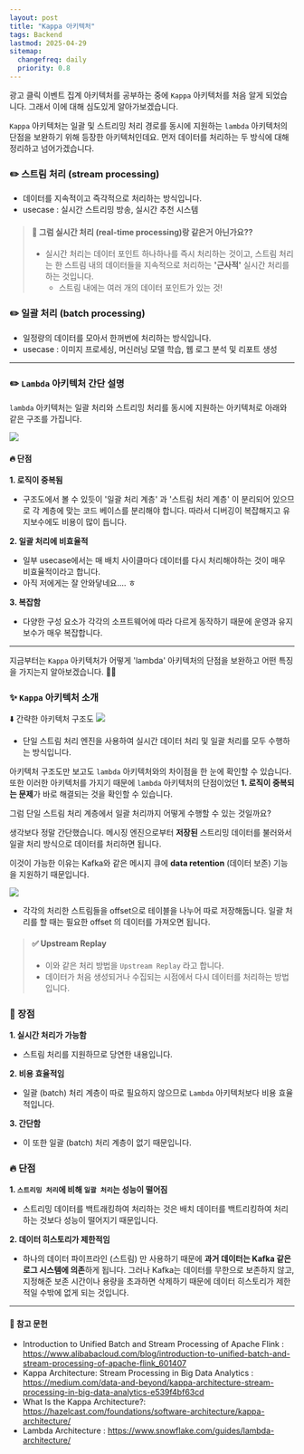 ```yaml
---
layout: post
title: "Kappa 아키텍처"
tags: Backend
lastmod: 2025-04-29
sitemap:
  changefreq: daily
  priority: 0.8
---
```


광고 클릭 이벤트 집계 아키텍처를 공부하는 중에 `Kappa` 아키텍처를 처음 알게 되었습니다. 그래서 이에 대해 심도있게 알아가보겠습니다.

`Kappa` 아키텍처는 일괄 및 스트리밍 처리 경로를 동시에 지원하는 `lambda` 아키텍처의 단점을 보완하기 위해 등장한 아키텍처인데요. 먼저 데이터를 처리하는 두 방식에 대해 정리하고 넘어가겠습니다.

### ✏️ 스트림 처리 (stream processing)

- 데이터를 지속적이고 즉각적으로 처리하는 방식입니다.
- usecase : 실시간 스트리밍 방송, 실시간 추천 시스템

> #### 🙋 그럼 실시간 처리 (real-time processing)랑 같은거 아닌가요??
>
> - 실시간 처리는 데이터 포인트 하나하나를 즉시 처리하는 것이고, 스트림 처리는 한 스트림 내의 데이터들을 지속적으로 처리하는 **'근사적'** 실시간 처리를 하는 것입니다.
>   - 스트림 내에는 여러 개의 데이터 포인트가 있는 것!

### ✏️ 일괄 처리 (batch processing)

- 일정량의 데이터를 모아서 한꺼번에 처리하는 방식입니다.
- usecase : 이미지 프로세싱, 머신러닝 모델 학습, 웹 로그 분석 및 리포트 생성

---

### ✏️ `Lambda` 아키텍처 간단 설명

`lambda` 아키텍처는 일괄 처리와 스트리밍 처리를 동시에 지원하는 아키텍처로 아래와 같은 구조를 가집니다.

![](https://velog.velcdn.com/images/adorableco/post/a0aaf367-7239-42dd-afe9-b0d2fd215cc2/image.png)

#### 🔥 단점

**1. 로직이 중복됨**

- 구조도에서 볼 수 있듯이 '일괄 처리 계층' 과 '스트림 처리 계층' 이 분리되어 있으므로 각 계층에 맞는 코드 베이스를 분리해야 합니다. 따라서 디버깅이 복잡해지고 유지보수에도 비용이 많이 듭니다.

**2. 일괄 처리에 비효율적**

- 일부 usecase에서는 매 배치 사이클마다 데이터를 다시 처리해야하는 것이 매우 비효율적이라고 합니다.
- 아직 저에게는 잘 안와닿네요.... ㅎ

**3. 복잡함**

- 다양한 구성 요소가 각각의 소프트웨어에 따라 다르게 동작하기 때문에 운영과 유지보수가 매우 복잡합니다.

---

지금부터는 `Kappa` 아키텍처가 어떻게 'lambda' 아키텍처의 단점을 보완하고 어떤 특징을 가지는지 알아보겠습니다. 🏃‍♀️

### ✨ `Kappa` 아키텍처 소개

⬇️ 간략한 아키텍처 구조도
![](https://velog.velcdn.com/images/adorableco/post/47658297-e7f4-4c28-8fd3-2b7ee46e2fef/image.png)

- 단일 스트림 처리 엔진을 사용하여 실시간 데이터 처리 및 일괄 처리를 모두 수행하는 방식입니다.

아키텍처 구조도만 보고도 `lambda` 아키텍처와의 차이점을 한 눈에 확인할 수 있습니다. 또한 이러한 아키텍처를 가지기 때문에 `lambda` 아키텍처의 단점이었던 **1. 로직이 중복되는 문제**가 바로 해결되는 것을 확인할 수 있습니다.

그럼 단일 스트림 처리 계층에서 일괄 처리까지 어떻게 수행할 수 있는 것일까요?

생각보다 정말 간단했습니다. 메시징 엔진으로부터 **저장된** 스트리밍 데이터를 불러와서 일괄 처리 방식으로 데이터를 처리하면 됩니다.

이것이 가능한 이유는 Kafka와 같은 메시지 큐에 **data retention** (데이터 보존) 기능을 지원하기 때문입니다.

![](https://velog.velcdn.com/images/adorableco/post/2acf0502-b85a-4abd-b96a-ec5b887365d2/image.png)

- 각각의 처리한 스트림들을 offset으로 테이블을 나누어 따로 저장해둡니다. 일괄 처리를 할 때는 필요한 offset 의 데이터를 가져오면 됩니다.

> #### ✅ Upstream Replay
>
> - 이와 같은 처리 방법을 `Upstream Replay` 라고 합니다.
> - 데이터가 처음 생성되거나 수집되는 시점에서 다시 데이터를 처리하는 방법입니다.

### 🤩 장점

**1. 실시간 처리가 가능함**

- 스트림 처리를 지원하므로 당연한 내용입니다.

**2. 비용 효율적임**

- 일괄 (batch) 처리 계층이 따로 필요하지 않으므로 `Lambda` 아키텍처보다 비용 효율적입니다.

**3. 간단함**

- 이 또한 일괄 (batch) 처리 계층이 없기 때문입니다.

### 🔥 단점

**1. `스트리밍 처리`에 비해 `일괄 처리`는 성능이 떨어짐**

- 스트리밍 데이터를 백트래킹하여 처리하는 것은 배치 데이터를 백트리킹하여 처리하는 것보다 성능이 떨어지기 때문입니다.

**2. 데이터 히스토리가 제한적임**

- 하나의 데이터 파이프라인 (스트림) 만 사용하기 때문에 **과거 데이터는 Kafka 같은 로그 시스템에 의존**하게 됩니다. 그러나 Kafka는 데이터를 무한으로 보존하지 않고, 지정해준 보존 시간이나 용량을 초과하면 삭제하기 때문에 데이터 히스토리가 제한적일 수밖에 없게 되는 것입니다.

---

#### 📒 참고 문헌

- Introduction to Unified Batch and Stream Processing of Apache Flink : https://www.alibabacloud.com/blog/introduction-to-unified-batch-and-stream-processing-of-apache-flink_601407
- Kappa Architecture: Stream Processing in Big Data Analytics : https://medium.com/data-and-beyond/kappa-architecture-stream-processing-in-big-data-analytics-e539f4bf63cd
- What Is the Kappa Architecture?: https://hazelcast.com/foundations/software-architecture/kappa-architecture/
- Lambda Architecture : https://www.snowflake.com/guides/lambda-architecture/
